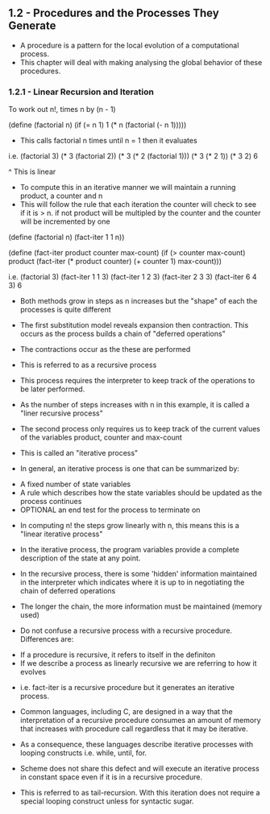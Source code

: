 ## 1.2  - Procedures and the Processes They Generate

* A procedure is a pattern for the local evolution of a computational process.
* This chapter will deal with making analysing the global behavior of these procedures.

### 1.2.1 - Linear Recursion and Iteration

To work out n!, times n by (n - 1)

(define (factorial n)
	(if (= n 1)
	1
	(* n (factorial (- n 1)))))

* This calls factorial n times until n = 1 then it evaluates

i.e.
(factorial 3)
(* 3 (factorial 2))
(* 3 (* 2 (factorial 1)))
(* 3 (* 2 1))
(* 3 2)
6

^ This is linear

* To compute this in an iterative manner we will maintain a running product, a counter and n
* This will follow the rule that each iteration the counter will check to see if it is > n. if not product will be multipled by the counter and the counter will be incremented by one

(define (factorial n)
	(fact-iter 1 1 n))

(define (fact-iter product counter max-count)
	(if (> counter max-count)
	product
	(fact-iter (* product counter)
		   (+ counter 1)
		   	max-count)))

i.e.
(factorial 3)
(fact-iter  1 1 3)
(fact-iter 1 2 3)
(fact-iter 2 3 3)
(fact-iter 6 4 3)
6

* Both methods grow in steps as n increases but the "shape" of each the processes is quite different

* The first substitution model reveals expansion then contraction. This occurs as the process builds a chain of "deferred operations"
* The contractions occur as the these are performed
* This is referred to as a recursive process
* This process requires the interpreter to keep track of the operations to be later performed.
* As the number of steps increases with n in this example, it is called a "liner recursive process"

* The second process only requires us to keep track of the current values of the variables product, counter and max-count
* This is called an "iterative process"
* In general, an iterative process is one that can be summarized by:
- A fixed number of state variables
- A rule which describes how the state variables should be updated as the process continues
- OPTIONAL an end test for the process to terminate on
* In computing n! the steps grow linearly with n, this means this is a "linear iterative process"

* In the iterative process, the program variables provide a complete description of the state at any point.
* In the recursive process, there is some 'hidden' information maintained in the interpreter which indicates where it is up to in negotiating the chain of deferred operations
* The longer the chain, the more information must be maintained (memory used)

* Do not confuse a recursive process with a recursive procedure. Differences are:
- If a procedure is recursive, it refers to itself in the definiton
- If we describe a process as linearly recursive we are referring to how it evolves
* i.e. fact-iter is a recursive procedure but it generates an iterative process.

* Common languages, including C, are designed in a way that the interpretation of a recursive procedure consumes an amount of memory that increases with procedure call regardless that it may be iterative.
* As a consequence, these languages describe iterative processes with looping constructs i.e. while, until, for.
* Scheme does not share this defect and will execute an iterative process in constant space even if it is in a recursive procedure.
* This is referred to as tail-recursion. With this iteration does not require a special looping construct unless for syntactic sugar.